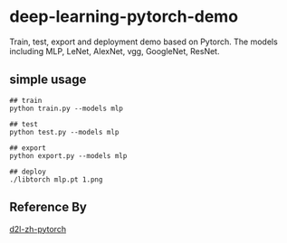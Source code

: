 # deep-learning-pytorch-demo

Train, test, export and deployment demo based on Pytorch.
The models including MLP, LeNet, AlexNet, vgg, GoogleNet, ResNet.

## simple usage
```shell
## train 
python train.py --models mlp

## test
python test.py --models mlp

## export
python export.py --models mlp

## deploy
./libtorch mlp.pt 1.png
```

## Reference By
[d2l-zh-pytorch](https://zh.d2l.ai/index.html)<br>
